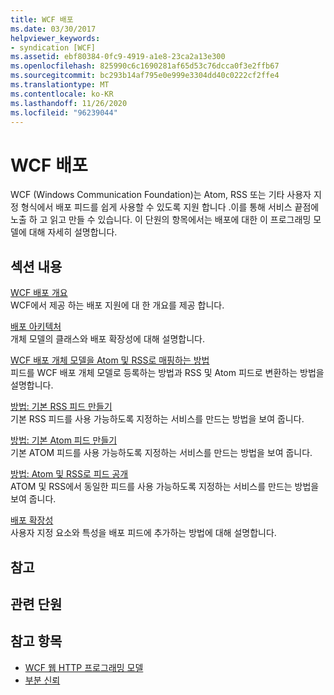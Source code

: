 ```yaml
---
title: WCF 배포
ms.date: 03/30/2017
helpviewer_keywords:
- syndication [WCF]
ms.assetid: ebf80384-0fc9-4919-a1e8-23ca2a13e300
ms.openlocfilehash: 825990c6c1690281af65d53c76dcca0f3e2ffb67
ms.sourcegitcommit: bc293b14af795e0e999e3304dd40c0222cf2ffe4
ms.translationtype: MT
ms.contentlocale: ko-KR
ms.lasthandoff: 11/26/2020
ms.locfileid: "96239044"
---
```

# <a name="wcf-syndication"></a>WCF 배포

WCF (Windows Communication Foundation)는 Atom, RSS 또는 기타 사용자 지정 형식에서 배포 피드를 쉽게 사용할 수 있도록 지원 합니다 .이를 통해 서비스 끝점에 노출 하 고 읽고 만들 수 있습니다. 이 단원의 항목에서는 배포에 대한 이 프로그래밍 모델에 대해 자세히 설명합니다.  
  
## <a name="in-this-section"></a>섹션 내용  

 [WCF 배포 개요](wcf-syndication-overview.md)  
 WCF에서 제공 하는 배포 지원에 대 한 개요를 제공 합니다.  
  
 [배포 아키텍처](architecture-of-syndication.md)  
 개체 모델의 클래스와 배포 확장성에 대해 설명합니다.  
  
 [WCF 배포 개체 모델을 Atom 및 RSS로 매핑하는 방법](how-the-wcf-syndication-object-model-maps-to-atom-and-rss.md)  
 피드를 WCF 배포 개체 모델로 등록하는 방법과 RSS 및 Atom 피드로 변환하는 방법을 설명합니다.  
  
 [방법: 기본 RSS 피드 만들기](how-to-create-a-basic-rss-feed.md)  
 기본 RSS 피드를 사용 가능하도록 지정하는 서비스를 만드는 방법을 보여 줍니다.  
  
 [방법: 기본 Atom 피드 만들기](how-to-create-a-basic-atom-feed.md)  
 기본 ATOM 피드를 사용 가능하도록 지정하는 서비스를 만드는 방법을 보여 줍니다.  
  
 [방법: Atom 및 RSS로 피드 공개](how-to-expose-a-feed-as-both-atom-and-rss.md)  
 ATOM 및 RSS에서 동일한 피드를 사용 가능하도록 지정하는 서비스를 만드는 방법을 보여 줍니다.  
  
 [배포 확장성](syndication-extensibility.md)  
 사용자 지정 요소와 특성을 배포 피드에 추가하는 방법에 대해 설명합니다.  
  
## <a name="reference"></a>참고  
  
## <a name="related-sections"></a>관련 단원  
  
## <a name="see-also"></a>참고 항목

- [WCF 웹 HTTP 프로그래밍 모델](wcf-web-http-programming-model.md)
- [부분 신뢰](partial-trust.md)

